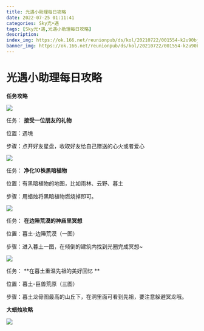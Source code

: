 ```yaml
---
title: 光遇小助理每日攻略
date: 2022-07-25 01:11:41
categories: Sky光•遇
tags: [Sky光•遇,光遇小助理每日攻略]
description: 
index_img: https://ok.166.net/reunionpub/ds/kol/20210722/001554-k2u90bj7ay.png?imageView&thumbnail=600x0&type=jpg
banner_img: https://ok.166.net/reunionpub/ds/kol/20210722/001554-k2u90bj7ay.png?imageView&thumbnail=600x0&type=jpg
---
```

# 光遇小助理每日攻略
**任务攻略**

![](https://ok.166.net/reunionpub/ds/kol/20220725/000322-wo8bans792.png)

任务： **接受一位朋友的礼物**

位置：遇境

步骤：点开好友星盘，收取好友给自己赠送的心火或者爱心

![](https://ok.166.net/reunionpub/ds/kol/20220725/000414-8p9g6rmeuh.png)

任务： **净化10株黑暗植物**

位置：有黑暗植物的地图，比如雨林、云野、暮土

步骤：用蜡烛将黑暗植物燃烧掉即可。

![](https://ok.166.net/reunionpub/ds/kol/20220725/000437-jygiztn8su.png)

任务： **在边陲荒漠的神庙里冥想**

位置：暮土-边陲荒漠（一图）

步骤：进入暮土一图，在倾倒的建筑内找到光圈完成冥想~

![](https://ok.166.net/reunionpub/ds/kol/20220725/000736-keois5bhln.png)

任务： **在暮土重温先祖的美好回忆  **

位置：暮土-巨兽荒原（三图）

步骤：暮土龙骨图最高的山丘下，在洞里面可看到先祖，要注意躲避冥龙哦。

 **大蜡烛攻略**

![](https://ok.166.net/reunionpub/ds/kol/20220725/000524-vsrl08yoet.png)

  

